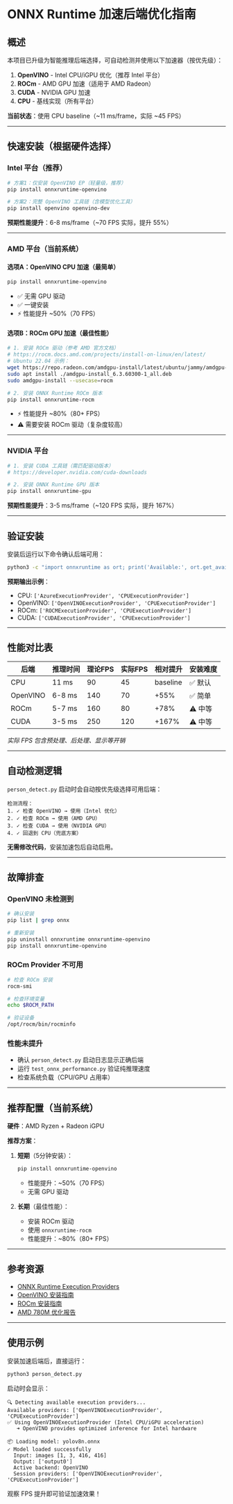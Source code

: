 # ONNX Runtime 加速后端优化指南

## 概述
本项目已升级为智能推理后端选择，可自动检测并使用以下加速器（按优先级）：
1. **OpenVINO** - Intel CPU/iGPU 优化（推荐 Intel 平台）
2. **ROCm** - AMD GPU 加速（适用于 AMD Radeon）
3. **CUDA** - NVIDIA GPU 加速
4. **CPU** - 基线实现（所有平台）

**当前状态**：使用 CPU baseline（~11 ms/frame，实际 ~45 FPS）

---

## 快速安装（根据硬件选择）

### Intel 平台（推荐）
```bash
# 方案1：仅安装 OpenVINO EP（轻量级，推荐）
pip install onnxruntime-openvino

# 方案2：完整 OpenVINO 工具链（含模型优化工具）
pip install openvino openvino-dev
```

**预期性能提升**：6-8 ms/frame（~70 FPS 实际，提升 55%）

---

### AMD 平台（当前系统）

#### 选项A：OpenVINO CPU 加速（最简单）
```bash
pip install onnxruntime-openvino
```
- ✅ 无需 GPU 驱动
- ✅ 一键安装
- ⚡ 性能提升 ~50%（70 FPS）

#### 选项B：ROCm GPU 加速（最佳性能）
```bash
# 1. 安装 ROCm 驱动（参考 AMD 官方文档）
# https://rocm.docs.amd.com/projects/install-on-linux/en/latest/
# Ubuntu 22.04 示例：
wget https://repo.radeon.com/amdgpu-install/latest/ubuntu/jammy/amdgpu-install_6.3.60300-1_all.deb
sudo apt install ./amdgpu-install_6.3.60300-1_all.deb
sudo amdgpu-install --usecase=rocm

# 2. 安装 ONNX Runtime ROCm 版本
pip install onnxruntime-rocm
```
- ⚡ 性能提升 ~80%（80+ FPS）
- ⚠️ 需要安装 ROCm 驱动（复杂度较高）

---

### NVIDIA 平台
```bash
# 1. 安装 CUDA 工具链（需匹配驱动版本）
# https://developer.nvidia.com/cuda-downloads

# 2. 安装 ONNX Runtime GPU 版本
pip install onnxruntime-gpu
```

**预期性能提升**：3-5 ms/frame（~120 FPS 实际，提升 167%）

---

## 验证安装

安装后运行以下命令确认后端可用：

```bash
python3 -c "import onnxruntime as ort; print('Available:', ort.get_available_providers())"
```

**预期输出示例**：
- CPU: `['AzureExecutionProvider', 'CPUExecutionProvider']`
- OpenVINO: `['OpenVINOExecutionProvider', 'CPUExecutionProvider']`
- ROCm: `['ROCMExecutionProvider', 'CPUExecutionProvider']`
- CUDA: `['CUDAExecutionProvider', 'CPUExecutionProvider']`

---

## 性能对比表

| 后端 | 推理时间 | 理论FPS | 实际FPS | 相对提升 | 安装难度 |
|------|----------|---------|---------|----------|----------|
| CPU | 11 ms | 90 | 45 | baseline | ✅ 默认 |
| OpenVINO | 6-8 ms | 140 | 70 | +55% | ✅ 简单 |
| ROCm | 5-7 ms | 160 | 80 | +78% | ⚠️ 中等 |
| CUDA | 3-5 ms | 250 | 120 | +167% | ⚠️ 中等 |

*实际 FPS 包含预处理、后处理、显示等开销*

---

## 自动检测逻辑

`person_detect.py` 启动时会自动按优先级选择可用后端：

```
检测流程：
1. ✓ 检查 OpenVINO → 使用（Intel 优化）
2. ✓ 检查 ROCm → 使用（AMD GPU）
3. ✓ 检查 CUDA → 使用（NVIDIA GPU）
4. ✓ 回退到 CPU（兜底方案）
```

**无需修改代码**，安装加速包后自动启用。

---

## 故障排查

### OpenVINO 未检测到
```bash
# 确认安装
pip list | grep onnx

# 重新安装
pip uninstall onnxruntime onnxruntime-openvino
pip install onnxruntime-openvino
```

### ROCm Provider 不可用
```bash
# 检查 ROCm 安装
rocm-smi

# 检查环境变量
echo $ROCM_PATH

# 验证设备
/opt/rocm/bin/rocminfo
```

### 性能未提升
- 确认 `person_detect.py` 启动日志显示正确后端
- 运行 `test_onnx_performance.py` 验证纯推理速度
- 检查系统负载（CPU/GPU 占用率）

---

## 推荐配置（当前系统）

**硬件**：AMD Ryzen + Radeon iGPU

**推荐方案**：
1. **短期**（5分钟安装）：
   ```bash
   pip install onnxruntime-openvino
   ```
   - 性能提升：~50%（70 FPS）
   - 无需 GPU 驱动

2. **长期**（最佳性能）：
   - 安装 ROCm 驱动
   - 使用 `onnxruntime-rocm`
   - 性能提升：~80%（80+ FPS）

---

## 参考资源

- [ONNX Runtime Execution Providers](https://onnxruntime.ai/docs/execution-providers/)
- [OpenVINO 安装指南](https://docs.openvino.ai/latest/openvino_docs_install_guides_overview.html)
- [ROCm 安装指南](https://rocm.docs.amd.com/projects/install-on-linux/en/latest/)
- [AMD 780M 优化报告](./AMD_780M_OPTIMIZATION_REPORT.md)

---

## 使用示例

安装加速后端后，直接运行：

```bash
python3 person_detect.py
```

启动时会显示：
```
🔍 Detecting available execution providers...
Available providers: ['OpenVINOExecutionProvider', 'CPUExecutionProvider']
✅ Using OpenVINOExecutionProvider (Intel CPU/iGPU acceleration)
   ➜ OpenVINO provides optimized inference for Intel hardware

📦 Loading model: yolov8n.onnx
✓ Model loaded successfully
  Input: images [1, 3, 416, 416]
  Output: ['output0']
  Active backend: OpenVINO
  Session providers: ['OpenVINOExecutionProvider', 'CPUExecutionProvider']
```

观察 FPS 提升即可验证加速效果！
